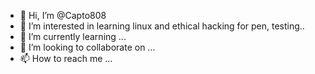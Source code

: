 - 👋 Hi, I’m @Capto808
- 👀 I’m interested in learning linux and ethical hacking for pen, testing..
- 🌱 I’m currently learning ...
- 💞️ I’m looking to collaborate on ...
- 📫 How to reach me ...

<!---
Capto808/Capto808 is a ✨ special ✨ repository because its `README.md` (this file) appears on your GitHub profile.
You can click the Preview link to take a look at your changes.
--->
